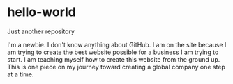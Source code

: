 # hello-world
Just another repository

I'm a newbie. I don't know anything about GitHub. I am on the site because I am trying to create the best website possible for a business I am trying to start. I am teaching myself how to create this website from the ground up. This is one piece on my journey toward creating a global company one step at a time. 
